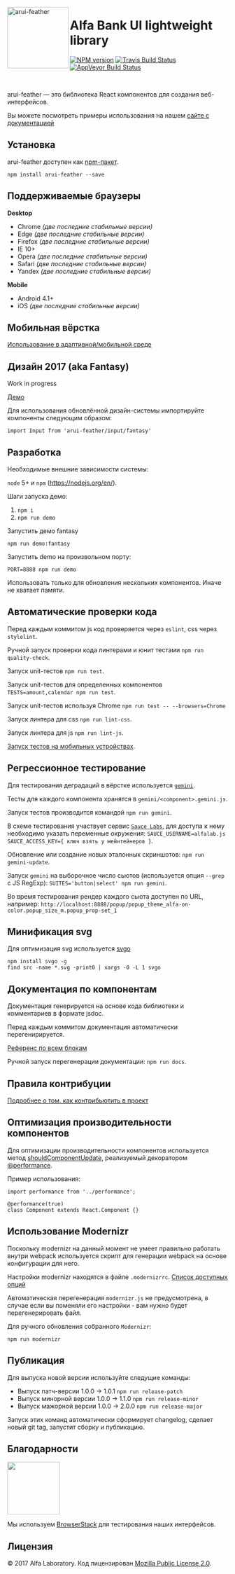 <img align="left" width="140" height="140" title="arui-feather"
     src="https://rawgit.com/alfa-laboratory/arui-feather/master/logo.svg" />

Alfa Bank UI lightweight library
================================

[![NPM version][npm-img]][npm] [![Travis Build Status][travis-img]][travis] [![AppVeyor Build Status][appveyor-img]][appveyor]

[appveyor-img]: https://img.shields.io/appveyor/ci/teryaew/arui-feather/master.svg?label=win
[npm-img]:      https://img.shields.io/npm/v/arui-feather.svg
[travis-img]:   https://img.shields.io/travis/alfa-laboratory/arui-feather/master.svg?label=unix
[appveyor]:     https://ci.appveyor.com/project/teryaew/arui-feather
[npm]:          https://www.npmjs.org/package/arui-feather
[travis]:       https://travis-ci.org/alfa-laboratory/arui-feather?branch=master

<br />

arui-feather — это библиотека React компонентов для создания веб-интерфейсов.

Вы можете посмотреть примеры использования на нашем [сайте с документацией](https://alfa-laboratory.github.io/arui-feather/styleguide/)

Установка
---------
arui-feather доступен как [npm-пакет](https://www.npmjs.com/package/arui-feather).

```
npm install arui-feather --save
```

Поддерживаемые браузеры
-----------------------

**Desktop**

  * Chrome *(две последние стабильные версии)*
  * Edge *(две последние стабильные версии)*
  * Firefox *(две последние стабильные версии)*
  * IE 10+
  * Opera *(две последние стабильные версии)*
  * Safari *(две последние стабильные версии)*
  * Yandex *(две последние стабильные версии)*

**Mobile**

  * Android 4.1+
  * iOS *(две последние стабильные версии)*

Мобильная вёрстка
-----------------
[Использование в адаптивной/мобильной среде](./README_MOBILE.md)

Дизайн 2017 (aka Fantasy)
-------------------------

Work in progress

[Демо](https://alfa-laboratory.github.io/arui-feather/styleguide-fantasy/)

Для использования обновлённой дизайн-системы импортируйте компоненты следующим образом:

```
import Input from 'arui-feather/input/fantasy'
```

Разработка
----------

Необходимые внешние зависимости системы:

`node` 5+ и `npm` (https://nodejs.org/en/).

Шаги запуска демо:

1. `npm i`
2. `npm run demo`

Запустить демо fantasy

`npm run demo:fantasy`

Запустить demo на произвольном порту:

`PORT=8888 npm run demo`



Использовать только для обновления нескольких компонентов. Иначе не хватает памяти.

Автоматические проверки кода
----------------------------

Перед каждым коммитом js код проверяется через `eslint`, css через `stylelint`.

Ручной запуск проверки кода линтерами и юнит тестами `npm run quality-check`.

Запуск unit-тестов `npm run test`.

Запуск unit-тестов для определенных компонентов `TESTS=amount,calendar npm run test`.

Запуск unit-тестов используя Chrome `npm run test -- --browsers=Chrome`

Запуск линтера для css `npm run lint-css`.

Запуск линтера для js `npm run lint-js`.

[Запуск тестов на мобильных устройствах](./README_MOBILE.md#mobile-testing).

Регрессионное тестирование
--------------------------

Для тестирования деградаций в вёрстке используется [`gemini`](https://github.com/gemini-testing/gemini).

Тесты для каждого компонента хранятся в `gemini/<component>.gemini.js`.

Запуск тестов производится командой `npm run gemini`.

В схеме тестирования участвует сервис [`Sauce Labs`](https://saucelabs.com), для доступа к нему необходимо указать переменные окружения: `SAUCE_USERNAME=alfalab.js SAUCE_ACCESS_KEY={ ключ взять у мейнтейнеров }`.

Обновление или создание новых эталонных скриншотов: `npm run gemini-update`.

Запуск `gemini` на выборочное число сьютов (используется опция `--grep` c JS RegExp): `SUITES='button|select' npm run gemini`.

Во время тестирования рендер каждого сьюта доступен по URL, например: `http://localhost:8888/popup/popup_theme_alfa-on-color.popup_size_m.popup_prop-set_1`

Минификация svg
---------------

Для оптимизация svg используется [svgo](https://github.com/svg/svgo)
```
npm install svgo -g
find src -name *.svg -print0 | xargs -0 -L 1 svgo
```

Документация по компонентам
---------------------------

Документация генерируется на основе кода библиотеки и комментариев в формате jsdoc.

Перед каждым коммитом документация автоматически перегенирируется.

[Референс по всем блокам](./docs)

Ручной запуск перегенерации документации: `npm run docs`.

Правила контрибуции
-------------------

[Подробнее о том, как контрибьютить в проект](./CONTRIBUTION.md)

Оптимизация производительности компонентов
-------------------------------------------
Для оптимизации производительности компонентов используется метод
[shouldComponentUpdate](https://facebook.github.io/react/docs/advanced-performance.html#avoiding-reconciling-the-dom),
реализуемый декоратором [@performance](./src/performance.js).

Пример использования:
```
import performance from '../performance';

@performance(true)
class Component extends React.Component {}
```

Использование Modernizr
-----------------------
Поскольку modernizr на данный момент не умеет правильно работать внутри webpack
используется скрипт для генерации webpack на основе конфигурации для него.

Настройки modernizr находятся в файле `.modernizrrc`. [Список доступных опций](https://github.com/Modernizr/Modernizr/blob/master/lib/config-all.json)

Автоматическая перегенерация `modernizr.js` не предусмотрена, в случае если вы поменяли его настройки - вам нужно
будет перегенерировать файл.

Для ручного обновления собранного `Modernizr`:

```
npm run modernizr
```

Публикация
----------
Для выпуска новой версии используйте следущие команды:

- Выпуск патч-версии 1.0.0 -> 1.0.1 `npm run release-patch`
- Выпуск минорной версии 1.0.0 -> 1.1.0 `npm run release-minor`
- Выпуск мажорной версии 1.0.0 -> 2.0.0 `npm run release-major`

Запуск этих команд автоматически сформирует changelog, сделает новый git tag,
запустит сборку и публикацию.

Благодарности
-------------

[<img src="https://www.browserstack.com/images/mail/browserstack-logo-footer.png" width="120">](https://www.browserstack.com/)

Мы используем [BrowserStack](https://www.browserstack.com/) для тестирования наших интерфейсов.

Лицензия
--------

© 2017 Alfa Laboratory. Код лицензирован [Mozilla Public License 2.0](LICENSE.txt).
